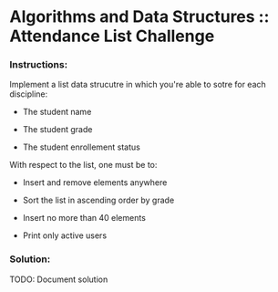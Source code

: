 
# Algorithms and Data Structures :: Attendance List Challenge 

### Instructions:

Implement a list data strucutre in which you're able to sotre for each discipline:

- The student name

- The student grade 

- The student enrollement status 

With respect to the list, one must be to: 

- Insert and remove elements anywhere

- Sort the list in ascending order by grade

- Insert no more than 40 elements 

- Print only active users

### Solution:

TODO: Document solution
